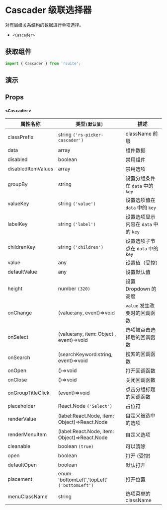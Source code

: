 # Cascader 级联选择器

对有层级关系结构的数据进行单项选择。

* `<Cascader>`

## 获取组件

```js
import { Cascader } from 'rsuite';
```

## 演示

<!--{demo}-->

## Props

### `<Cascader>`

| 属性名称           | 类型`(默认值)`                                | 描述                                 |
| ------------------ | --------------------------------------------- | ------------------------------------ |
| classPrefix        | string `('rs-picker-cascader')`               | className 前缀                       |
| data               | array                                         | 组件数据                             |
| disabled           | boolean                                       | 禁用组件                             |
| disabledItemValues | array                                         | 禁用选项                             |
| groupBy            | string                                        | 设置分组条件在 `data` 中的 `key`     |
| valueKey           | string `('value')`                            | 设置选项值在 `data` 中的 `key`       |
| labelKey           | string `('label')`                            | 设置选项显示内容在 `data` 中的 `key` |
| childrenKey        | string `('children')`                         | 设置选项子节点在 `data` 中的 `key`   |
| value              | any                                           | 设置值（受控）                       |
| defaultValue       | any                                           | 设置默认值                           |
| height             | number `(320)`                                | 设置 Dropdown 的高度                 |
| onChange           | (value:any, event)=>void                      | `value` 发生改变时的回调函数         |
| onSelect           | (value:any, item: Object , event)=>void       | 选项被点击选择后的回调函数           |
| onSearch           | (searchKeyword:string, event)=>void           | 搜索的回调函数                       |
| onOpen             | ()=>void                                      | 打开回调函数                         |
| onClose            | ()=>void                                      | 关闭回调函数                         |
| onGroupTitleClick  | (event)=>void                                 | 点击分组标题的回调函数               |
| placeholder        | React.Node `('Select')`                       | 占位符                               |
| renderValue        | (label:React.Node, item: Object)=>React.Node  | 自定义被选中的选项                   |
| renderMenuItem     | (label:React.Node, item: Object)=>React.Node  | 自定义选项                           |
| cleanable          | boolean `(true)`                              | 可以清除                             |
| open               | boolean                                       | 打开 (受控)                          |
| defaultOpen        | boolean                                       | 默认打开                             |
| placement          | enum: 'bottomLeft','topLeft' `('bottomLeft')` | 打开位置                             |
| menuClassName      | string                                        | 选项菜单的 className                 |
